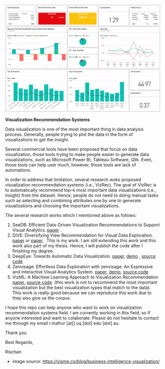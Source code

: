![Data Visualization](vismedotco.png)

**Visualization Recommendation Systems** 

Data visualization is one of the most important thing in data analysis process. Generally, people trying to plot the data in the form of visualizations to get the insight. 

Several commercial tools have been proposed that focus on data visualization, those tools trying to make people easier to generate data visualizations, such as Microsoft Power BI, Tableau Software, Qlik. Even, those tools can help user much, however, those tools are lack of automations. 

In order to address that limitation, several research woks proposed visualization recommendation systems (i.e., VizRec). The goal of VizRec is to automatically recommend top-k most important data visualizations (i.e., insight) from the dataset. Hence, people do not need to doing manual tasks such as selecting and combining attributes one by one to generate visualizations and choosing the important visualizations. 

The several research works which I mentioned above as follows: 

1. SeeDB:  Efficient Data-Driven Visualization Recommendations to Support Visual Analytics. [paper]( http://www.vldb.org/pvldb/vol8/p2182-vartak.pdf ) . 
2. DiVE: Diversifying View Recommendation for Visual Data Exploration. [paper]( https://dl.acm.org/citation.cfm?id=3271744 ) or [paper](http://ielab.io/publications/mafrur-2018-DiVE) . This is my work. I am still extending this work and this work also part of my thesis. Hence, I will publish the code after I finishing my degree. 
3. DeepEye: Towards Automatic Data Visualization.  [paper](http://dbgroup.cs.tsinghua.edu.cn/ligl/papers/icde18-deepeye.pdf), [demo](http://deepeye.tech/) , [source code](https://github.com/rischanlab/visualization_recommendation_systems/tree/master/DeepEye/APIs_Deepeye)
4. Zenvisage: Effortless Data Exploration with zenvisage: An Expressive and Interactive Visual Analytics System. [paper](http://www.vldb.org/pvldb/vol10/p457-siddiqui.pdf), [demo](https://zenvisage.github.io/), [source code](https://github.com/rischanlab/visualization_recommendation_systems/tree/master/zenvisage)
5. VizML: A Machine Learning Approach to Visualization Recommendation [paper](https://vizml.media.mit.edu/assets/2019-VizML-CHI.pdf), [source code](https://github.com/rischanlab/visualization_recommendation_systems/tree/master/vizml). (this work is not to recommend the most important visualization but the best visualization types that match to the data). This work is really good because we can reproduce this work due to they also give us the corpus. 



I hope this repo can help anyone who want to work on visualization recommendation systems field. I am currently working in this field, so if anyone interested and want to colaborate. Please do not hesitate to contact me through my email r.mafrur [at[] uq [dot] edu [dot] au.

Thank you 

Best Regards, 

Rischan 





* image source:  https://visme.co/blog/business-intelligence-visualization/ 